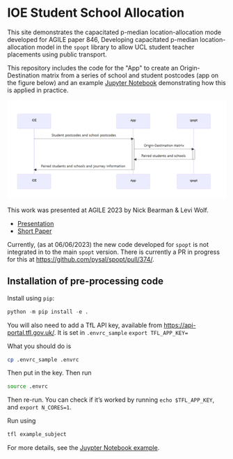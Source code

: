 # IOE Student School Allocation

This site demonstrates the capacitated p-median location-allocation mode
developed for AGILE paper 846, Developing capacitated p-median
location-allocation model in the `spopt` library to allow UCL student teacher
placements using public transport.

This repository includes the code for the "App" to create an Origin-Destination
matrix from a series of school and student postcodes (app on the figure below)
and an example [Jupyter Notebook](reproducible-example.ipynb) demonstrating how
this is applied in practice.

![flowchart](agile/mermaid-flowchart.png)

This work was presented at AGILE 2023 by Nick Bearman & Levi Wolf.

- [Presentation](agile/presentation.pdf)
- [Short Paper](agile/short-paper.pdf)

Currently, (as at 06/06/2023) the new code developed for `spopt` is not
integrated in to the main `spopt` version. There is currently a PR in progress
for this at <https://github.com/pysal/spopt/pull/374/>.

## Installation of pre-processing code

Install using `pip`:

```python
python -m pip install -e .
```

You will also need to add a TfL API key, available from
<https://api-portal.tfl.gov.uk/>. It is set in `.envrc_sample`
`export TFL_APP_KEY=`

What you should do is

```sh
cp .envrc_sample .envrc
```

Then put in the key. Then run

```sh
source .envrc
```

Then re-run. You can check if it’s worked by running `echo $TFL_APP_KEY`, and
`export N_CORES=1`.

Run using

```sh
tfl example_subject
```

For more details, see the [Juypter Notebook example](reproducible-example.ipynb).
